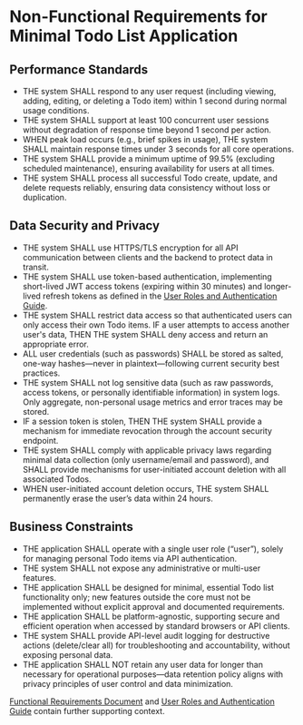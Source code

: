 # Non-Functional Requirements for Minimal Todo List Application

## Performance Standards

- THE system SHALL respond to any user request (including viewing, adding, editing, or deleting a Todo item) within 1 second during normal usage conditions.
- THE system SHALL support at least 100 concurrent user sessions without degradation of response time beyond 1 second per action.
- WHEN peak load occurs (e.g., brief spikes in usage), THE system SHALL maintain response times under 3 seconds for all core operations.
- THE system SHALL provide a minimum uptime of 99.5% (excluding scheduled maintenance), ensuring availability for users at all times.
- THE system SHALL process all successful Todo create, update, and delete requests reliably, ensuring data consistency without loss or duplication.

## Data Security and Privacy

- THE system SHALL use HTTPS/TLS encryption for all API communication between clients and the backend to protect data in transit.
- THE system SHALL use token-based authentication, implementing short-lived JWT access tokens (expiring within 30 minutes) and longer-lived refresh tokens as defined in the [User Roles and Authentication Guide](./04-user-roles-and-authentication.md).
- THE system SHALL restrict data access so that authenticated users can only access their own Todo items. IF a user attempts to access another user's data, THEN THE system SHALL deny access and return an appropriate error.
- ALL user credentials (such as passwords) SHALL be stored as salted, one-way hashes—never in plaintext—following current security best practices.
- THE system SHALL not log sensitive data (such as raw passwords, access tokens, or personally identifiable information) in system logs. Only aggregate, non-personal usage metrics and error traces may be stored.
- IF a session token is stolen, THEN THE system SHALL provide a mechanism for immediate revocation through the account security endpoint.
- THE system SHALL comply with applicable privacy laws regarding minimal data collection (only username/email and password), and SHALL provide mechanisms for user-initiated account deletion with all associated Todos.
- WHEN user-initiated account deletion occurs, THE system SHALL permanently erase the user’s data within 24 hours.

## Business Constraints

- THE application SHALL operate with a single user role (“user”), solely for managing personal Todo items via API authentication.
- THE system SHALL not expose any administrative or multi-user features.
- THE application SHALL be designed for minimal, essential Todo list functionality only; new features outside the core must not be implemented without explicit approval and documented requirements.
- THE application SHALL be platform-agnostic, supporting secure and efficient operation when accessed by standard browsers or API clients.
- THE system SHALL provide API-level audit logging for destructive actions (delete/clear all) for troubleshooting and accountability, without exposing personal data.
- THE application SHALL NOT retain any user data for longer than necessary for operational purposes—data retention policy aligns with privacy principles of user control and data minimization.

[Functional Requirements Document](./05-functional-requirements.md) and [User Roles and Authentication Guide](./04-user-roles-and-authentication.md) contain further supporting context.